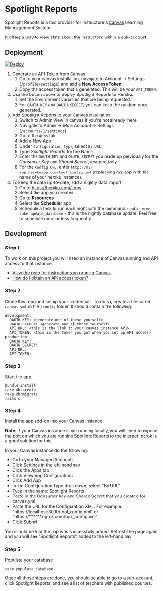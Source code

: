 # Spotlight Reports

Spotlight Reports is a tool provider for Instructure's [Canvas](https://github.com/instructure/canvas-lms) Learning Mangagement System.

It offers a way to view stats about the instructors within a sub-account.

## Deployment

[![Deploy](https://www.herokucdn.com/deploy/button.png)](https://heroku.com/deploy)

1. Generate an API Token from Canvas
    1. Go to your canvas installation, navigate to Account -> Settings (`/profile/settings`) and add a **New Access Token**
    1. Copy the access token that's generated. This will be your `API_TOKEN`.
1. Use the button above to deploy Spotlight Reports to Heroku.
    1. Set the Environment variables that are being requested. 
    1. For `OAUTH_KEY` and `OAUTH_SECRET`, you can keep the random ones generated.
1. Add Spotlight Reports to your Canvas installation
    1. Switch to Admin View in canvas if you're not already there
    1. Navigate to Admin -> _Main Account_ -> Settings (`/accounts/1/settings`)
    1. Go to the `Apps` tab
    1. Add a New App
    1. Under `Configuration Type`, select `By URL`
    1. Type _Spotlight Reports_ for the Name
    1. Enter the `OAUTH_KEY` and `OAUTH_SECRET` you made up previously for the _Consumer Key_ and _Shared Secret_, resepectively
    1. For the `Config URL`, enter `http://my-app.herokuapp.com/tool_config.xml` (replacying my-app with the name of your heroku instance).
1. To keep the data up-to-date, add a nightly data import
    1. Go to https://heroku.com/apps
    1. Select the app you created
    1. Go to **Resources**
    1. Select the **Scheduler** app
    1. Schedule a task to run each night with the command `bundle exec rake update_database` - this is the nightly database update. Feel free to schedule more or less frequently.

## Development

### Step 1
To work on this project you will need an instance of Canvas running and API access to that instance. 
* [View the repo for instructions on running Canvas.](https://github.com/instructure/canvas-lms)
* [How do I obtain an API access token?](http://guides.instructure.com/m/4214/l/40399-how-do-i-obtain-an-api-access-token)

### Step 2
Clone this repo and set up your credentials. To do so, create a file called `canvas.yml` in the `/config` folder. It should contain the following:

```
development:
  OAUTH_KEY: <generate one of these yourself>
  OAUTH_SECRET: <generate one of these yourself>
  API_URL: <this is the link to your canvas instance API>
  API_TOKEN: <this is the token you got when you set up API access>
production:
  OAUTH_KEY:
  OAUTH_SECRET: 
  API_URL: 
  API_TOKEN: 
```

### Step 3
Start the app. 
```
bundle install
rake db:create
rake db:migrate
rails s
```

### Step 4
Install the app add-on into your Canvas instance. 

**Note:** If your Canvas instance is not running locally, you will need to expose the port on which you are running Spotlight Reports to the internet. [ngrok](https://ngrok.com/) is a good solution for this.

In your Canvas instance do the following:
* Go to your Managed Accounts
* Click Settings in the left-hand nav
* Click the Apps tab
* Click View App Configurations
* Click Add App
* In the Configuration Type drop down, select "By URL"
* Type in the name: Spotlight Reports
* Paste in the Consumer key and Shared Secret that you created for canvas.yml
* Paste the URL for the Configuration XML. For example: "https://localhost:3000/tool_config.xml" or "https://******.ngrok.com/tool_config.xml"
* Click Submit

You should be told the app was successfully added. Refresh the page again and you will see "Spotlight Reports" added to the left-hand nav.

### Step 5
Populate your database
```
rake populate_database
```

Once all those steps are done, you should be able to go to a sub-account, click Spotlight Reports, and see a list of teachers with published courses.

